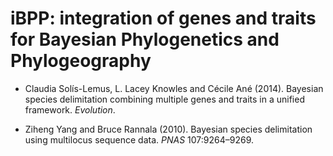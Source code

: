 iBPP: integration of genes and traits for Bayesian Phylogenetics and Phylogeography
=======

- Claudia Solís-Lemus, L. Lacey Knowles and Cécile Ané (2014). 
Bayesian species delimitation combining multiple genes and traits in a unified framework. 
*Evolution*.

- Ziheng Yang and Bruce Rannala (2010). 
Bayesian species delimitation using multilocus sequence data. 
*PNAS* 107:9264–9269.
